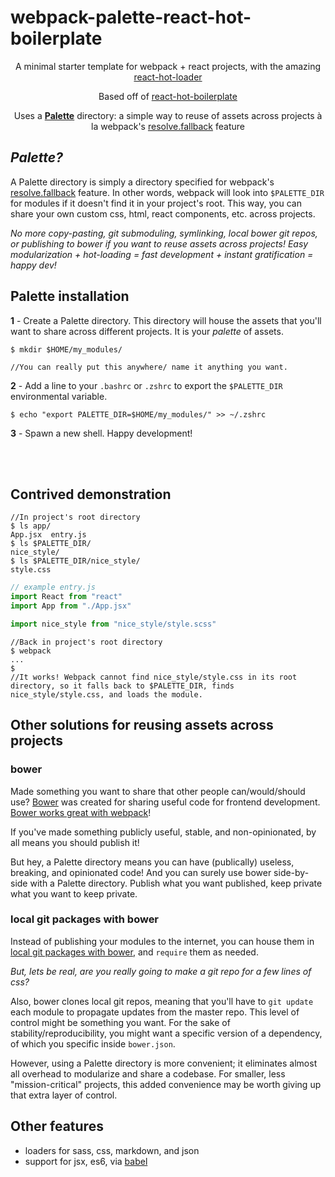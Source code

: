 # webpack-palette-react-hot-boilerplate

<p align="center">A minimal starter template for webpack + react projects, with the amazing <a href="https://github.com/gaearon/react-hot-loader/react-hot-loader">react-hot-loader</a></p>

<p align="center">Based off of <a href="https://github.com/gaearon/react-hot-boilerplate">react-hot-boilerplate</a></p>

<p align="center">Uses a <a href="#palette"><b>Palette</b></a> directory: a simple way to reuse of assets across projects à la webpack's <a href="http://webpack.github.io/docs/configuration.html#resolve-fallback"> resolve.fallback</a> feature</p>

## <a name="palette"></a> *Palette?*
A Palette directory is simply a directory specified for webpack's [resolve.fallback](http://webpack.github.io/docs/configuration.html#resolve-fallback) feature. In other words, webpack will look into `$PALETTE_DIR` for modules if it doesn't find it in your project's root. This way, you can share your own custom css, html, react components, etc. across projects. 

*No more copy-pasting, git submoduling, symlinking, local bower git repos, or publishing to bower if you want to reuse assets across projects! Easy modularization + hot-loading = fast development + instant gratification = happy dev!*

## Palette installation

**1** -  Create a Palette directory. This directory will house the assets that you'll want to share across different projects. It is your *palette* of assets.

```
$ mkdir $HOME/my_modules/

//You can really put this anywhere/ name it anything you want.
```

**2** -  Add a line to your `.bashrc` or `.zshrc` to export the `$PALETTE_DIR` environmental variable.
```
$ echo "export PALETTE_DIR=$HOME/my_modules/" >> ~/.zshrc
```

**3** -  Spawn a new shell. Happy development!

</br></br>

## Contrived demonstration

```shell
//In project's root directory
$ ls app/
App.jsx  entry.js
$ ls $PALETTE_DIR/
nice_style/
$ ls $PALETTE_DIR/nice_style/
style.css
```
```javascript
// example entry.js
import React from "react"
import App from "./App.jsx"

import nice_style from "nice_style/style.scss"
```

```shell
//Back in project's root directory
$ webpack
...
$
//It works! Webpack cannot find nice_style/style.css in its root directory, so it falls back to $PALETTE_DIR, finds nice_style/style.css, and loads the module.
```


## Other solutions for reusing assets across projects

### bower

Made something you want to share that other people can/would/should use? [Bower](http://bower.io) was created for sharing useful code for frontend development. [Bower works great with webpack](http://webpack.github.io/docs/usage-with-bower.html)!

If you've made something publicly useful, stable, and non-opinionated, by all means you should publish it!

But hey, a Palette directory means you can have (publically) useless, breaking, and opinionated code! And you can surely use bower side-by-side with a Palette directory. Publish what you want published, keep private what you want to keep private.


### local git packages with bower
Instead of publishing your modules to the internet, you can house them in [local git packages with bower](http://stackoverflow.com/questions/13114781/bower-registering-local-git-package), and `require` them as needed.

*But, lets be real, are you really going to make a git repo for a few lines of css?*

Also, bower clones local git repos, meaning that you'll have to `git update` each module to propagate updates from the master repo. This level of control might be something you want. For the sake of stability/reproducibility, you might want a specific version of a dependency, of which you specific inside `bower.json`.


However, using a Palette directory is more convenient; it eliminates almost all overhead to modularize and share a codebase. For smaller, less "mission-critical" projects, this added convenience may be worth giving up that extra layer of control.


## Other features
- loaders for sass, css, markdown, and json
- support for jsx, es6, via [babel](https://babeljs.io/)

